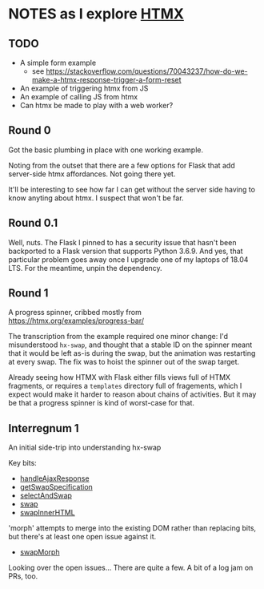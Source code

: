 # NOTES as I explore [HTMX](https://htmx.org/)

## TODO

  * A simple form example
    - see https://stackoverflow.com/questions/70043237/how-do-we-make-a-htmx-response-trigger-a-form-reset
  * An example of triggering htmx from JS
  * An example of calling JS from htmx
  * Can htmx be made to play with a web worker?

## Round 0

Got the basic plumbing in place with one working example.

Noting from the outset that there are a few options for Flask
that add server-side htmx affordances. Not going there yet.

It'll be interesting to see how far I can get without the
server side having to know anyting about htmx. I suspect
that won't be far.

## Round 0.1

Well, nuts. The Flask I pinned to has a security issue that
hasn't been backported to a Flask version that supports Python 3.6.9.
And yes, that particular problem goes away once I upgrade one of my laptops of 18.04 LTS.
For the meantime, unpin the dependency.

## Round 1

A progress spinner, cribbed mostly from https://htmx.org/examples/progress-bar/

The transcription from the example required one minor change:
I'd misunderstood `hx-swap`, and thought that a stable ID on the spinner
meant that it would be left as-is during the swap, but the animation was
restarting at every swap. The fix was to hoist the spinner out
of the swap target.

Already seeing how HTMX with Flask either fills views full of HTMX fragments,
or requires a `templates` directory full of fragements,
which I expect would make it harder to reason about chains of activities.
But it may be that a progress spinner is kind of worst-case for that.

## Interregnum 1

An initial side-trip into understanding hx-swap

Key bits:

  * [handleAjaxResponse](https://github.com/bigskysoftware/htmx/blob/htmx-2.0/src/htmx.js#L2983)
  * [getSwapSpecification](https://github.com/bigskysoftware/htmx/blob/htmx-2.0/src/htmx.js#L2307)
  * [selectAndSwap](https://github.com/bigskysoftware/htmx/blob/htmx-2.0/src/htmx.js#L1080)
  * [swap](https://github.com/bigskysoftware/htmx/blob/htmx-2.0/src/htmx.js#L1006)
  * [swapInnerHTML](https://github.com/bigskysoftware/htmx/blob/htmx-2.0/src/htmx.js#L972)

'morph' attempts to merge into the existing DOM rather than replacing bits,
but there's at least one open issue against it.

  * [swapMorph](https://github.com/bigskysoftware/htmx/blob/htmx-2.0/src/htmx.js#L985)

Looking over the open issues... There are quite a few. A bit of a log jam on PRs, too.

